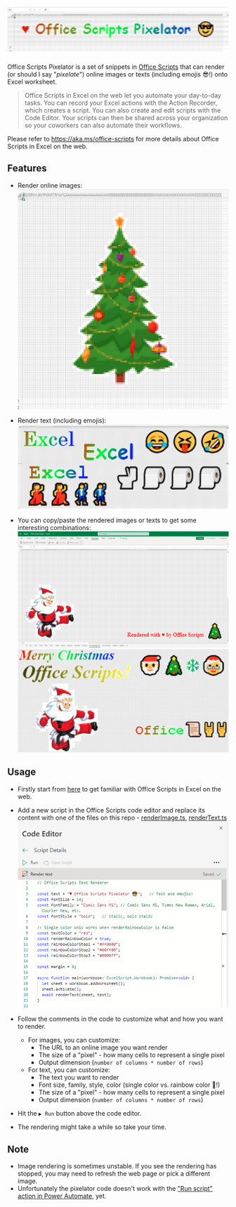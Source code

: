 # ![banner](images/banner.png)

Office Scripts Pixelator is a set of snippets in [Office Scripts](https://aka.ms/office-scripts) that can render (or should I say "*pixelate*") online images or texts (including emojis 😎!) onto Excel worksheet.

> Office Scripts in Excel on the web let you automate your day-to-day tasks. You can record your Excel actions with the Action Recorder, which creates a script. You can also create and edit scripts with the Code Editor. Your scripts can then be shared across your organization so your coworkers can also automate their workflows.

Please refer to <https://aka.ms/office-scripts> for more details about Office Scripts in Excel on the web.

## Features

- Render online images:
  ![render-image-sample](images/sample-4.png)

- Render text (including emojis):
  ![sample-text-sample](images/sample-2.png)

- You can copy/paste the rendered images or texts to get some interesting combinations:
  ![sample-combined-1](images/sample-3.png)
  ![sample-combined-2](images/sample-1.png)

## Usage

- Firstly start from [here](https://aka.ms/office-scripts) to get familiar with Office Scripts in Excel on the web.

- Add a new script in the Office Scripts code editor and replace its content with one of the files on this repo - [renderImage.ts](src/renderImage.ts), [renderText.ts](src/renderText.ts)
  ![code-editor](images/code-editor.png)
- Follow the comments in the code to customize what and how you want to render.
  - For images, you can customize:
    - The URL to an online image you want render
    - The size of a "pixel" - how many cells to represent a single pixel
    - Output dimension (`number of columns * number of rows`)
  - For text, you can customize:
    - The text you want to render
    - Font size, family, style, color (single color vs. rainbow color 🌈!)
    - The size of a "pixel" - how many cells to represent a single pixel
    - Output dimension (`number of columns * number of rows`)
- Hit the `▶ Run` button above the code editor.
- The rendering might take a while so take your time.

## Note

- Image rendering is sometimes unstable. If you see the rendering has stopped, you may need to refresh the web page or pick a different image.
- Unfortunately the pixelator code doesn't work with the ["Run script" action in Power Automate](https://docs.microsoft.com/en-us/office/dev/scripts/tutorials/excel-power-automate-manual), yet.
